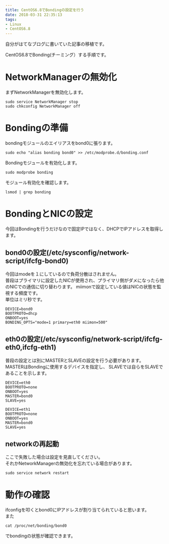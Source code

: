 ```yaml
---
title: CentOS6.8でBondingの設定を行う
date: 2018-03-31 22:35:13
tags:
- Linux
- CentOS6.8
---
```

自分がはてなブログに書いていた記事の移植です。

CentOS6.8でBonding(チーミング）する手順です。

# NetworkManagerの無効化
まずNetworkManagerを無効化します。  

```
sudo service NetworkManager stop
sudo chkconfig NetworkManager off
```

# Bondingの準備
bondingモジュールのエイリアスをbond0に張ります。

```
sudo echo "alias bonding bond0" >> /etc/modprobe.d/bonding.conf
```

Bondingモジュールを有効化します。

```
sudo modprobe bonding
```

モジュール有効化を確認します。  

```
lsmod | grep bonding
```

# BondingとNICの設定  
今回はBondingを行うだけなので固定IPではなく、DHCPでIPアドレスを取得します。

## bond0の設定(/etc/sysconfig/network-script/ifcfg-bond0)
今回はmodeを１にしているので負荷分散はされません。  
普段はプライマリに設定したNICが使用され、プライマリ側がダメになったら他のNICでの通信に切り替わります。
miimonで設定している値はNICの状態を監視する頻度です。  
単位はミリ秒です。

```
DEVICE=bond0
BOOTPROTO=dhcp
ONBOOT=yes
BONDING_OPTS="mode=1 primary=eth0 miimon=500"
```

## eth0の設定(/etc/sysconfig/network-script/ifcfg-eth0,ifcfg-eth1)
普段の設定とは別にMASTERとSLAVEの設定を行う必要があります。  
MASTERはBondingに使用するデバイスを指定し、
SLAVEでは自らをSLAVEであることを示します。

```
DEVICE=eth0
BOOTPROTO=none
ONBOOT=yes
MASTER=bond0
SLAVE=yes
```

```
DEVICE=eth1
BOOTPROTO=none
ONBOOT=yes
MASTER=bond0
SLAVE=yes
```
  
## networkの再起動
ここで失敗した場合は設定を見直してください。  
それかNetworkManagerの無効化を忘れている場合があります。

```
sudo service network restart
```

# 動作の確認
ifconfigを叩くとbond0にIPアドレスが割り当てられていると思います。  
また 

```
cat /proc/net/bonding/bond0
```

でbondingの状態が確認できます。
